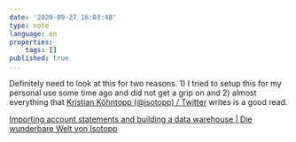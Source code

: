 ```yaml
---
date: '2020-09-27 16:03:48'
type: note
language: en
properties:
    tags: []
published: true
...
```

Definitely need to look at this for two reasons. 1) I tried to setup this for my personal use some time ago and did not get a grip on and 2) almost everything that [Kristian Köhntopp (@isotopp) / Twitter](https://twitter.com/isotopp) writes is a good read.

[Importing account statements and building a data warehouse | Die wunderbare Welt von Isotopp](https://blog.koehntopp.info/2020/09/26/my-private-data-warehouse.html)
